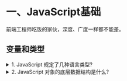# 一、JavaScript基础
前端工程师吃饭的家伙，深度、广度一样都不能差。

## 变量和类型
<details>
  <summary>1. JavaScript 规定了几种语言类型?</summary>

  JavaScript中的每一个值都有它自己的类型，JavaScript规定了七种语言类型，他们是：
  
  `Undefined Null Boolean String Number Symbol Object`
</details>
<details>
  <summary>2. JavaScript 对象的底层数据结构是什么?</summary>
  
  对象数据被存储于堆中 (如对象、数组、函数等，它们是通过拷贝和new出来的）。
  
  引用类型的数据的地址指针是存储于栈中的，当我们想要访问引用类型的值的时候，需要先从栈中获得对象的地址指针，然后，在通过地址指针找到堆中的所需要的数据。
</details>
